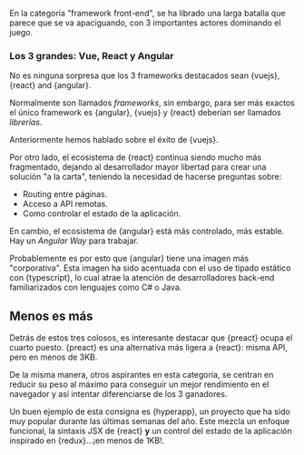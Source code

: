 En la categoría "framework front-end", se ha librado una larga batalla que parece que se va apaciguando, con 3 importantes actores dominando el juego.

### Los 3 grandes: Vue, React y Angular

No es ninguna sorpresa que los 3 frameworks destacados sean {vuejs}, {react} and {angular}.

Normalmente son llamados _frameworks_, sin embargo, para ser más exactos el único framework es {angular}, {vuejs} y {react} deberían ser llamados _librerías_.

Anteriormente hemos hablado sobre el éxito de {vuejs}.

Por otro lado, el ecosistema de {react} continua siendo mucho más fragmentado, dejando al desarrollador mayor libertad para crear una solución "a la carta", teniendo la necesidad de hacerse preguntas sobre:

* Routing entre páginas.
* Acceso a API remotas.
* Como controlar el estado de la aplicación.

En cambio, el ecosistema de {angular} está más controlado, más estable. Hay un _Angular Way_ para trabajar.

Probablemente es por esto que {angular} tiene una imagen más "corporativa". Esta imagen ha sido acentuada con el uso de tipado estático con {typescript}, lo cual atrae la atención de desarrolladores back-end familiarizados con lenguajes como C# o Java.

## Menos es más

Detrás de estos tres colosos, es interesante destacar que {preact} ocupa el cuarto puesto.
{preact} es una alternativa más ligera a {react}: misma API, pero en menos de 3KB.

De la misma manera, otros aspirantes en esta categoría, se centran en reducir su peso al máximo para conseguir un mejor rendimiento en el navegador y así intentar diferenciarse de los 3 ganadores.

Un buen ejemplo de esta consigna es {hyperapp}, un proyecto que ha sido muy popular durante las últimas semanas del año. Este mezcla un enfoque funcional, la sintaxis JSX de {react} **y** un control del estado de la aplicación inspirado en {redux}...¡en menos de 1KB!.
